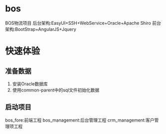# bos
BOS物流项目
后台架构:EasyUI+SSH+WebService+Oracle+Apache Shiro
前台架构:BootStrap+AngularJS+Jquery
# 快速体验
## 准备数据
1. 安装Oracle数据库
2. 使用common-parent中的sql文件初始化数据
## 启动项目
bos_fore:前端工程
bos_management:后台管理工程
crm_management:客户管理项工程
